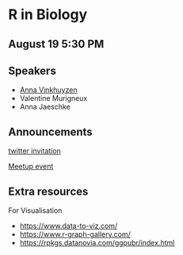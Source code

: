 # R in Biology

## August 19 5:30 PM 
## Speakers

- [Anna Vinkhuyzen](https://github.com/rladies/meetup-presentations_brisbane/blob/master/2020/08/20200818_R_for_biology.Rmd)
- Valentine Murigneux
- Anna Jaeschke

## Announcements

[twitter invitation](https://twitter.com/RLadiesBrisbane/status/1289016463467008002)

[Meetup event](https://www.meetup.com/rladies-brisbane/events/272075776/)

## Extra resources

For Visualisation

- https://www.data-to-viz.com/
- https://www.r-graph-gallery.com/
- https://rpkgs.datanovia.com/ggpubr/index.html

 
